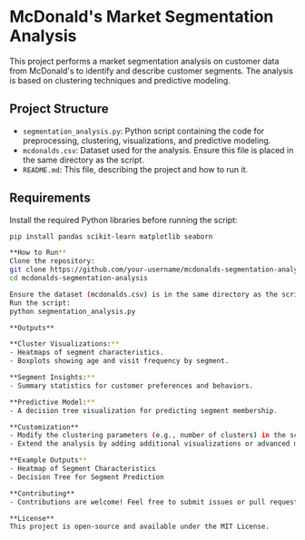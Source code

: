 # McDonald's Market Segmentation Analysis

This project performs a market segmentation analysis on customer data from McDonald's to identify and describe customer segments. The analysis is based on clustering techniques and predictive modeling.

## Project Structure

- `segmentation_analysis.py`: Python script containing the code for preprocessing, clustering, visualizations, and predictive modeling.
- `mcdonalds.csv`: Dataset used for the analysis. Ensure this file is placed in the same directory as the script.
- `README.md`: This file, describing the project and how to run it.

## Requirements

Install the required Python libraries before running the script:

```bash
pip install pandas scikit-learn matplotlib seaborn

**How to Run**
Clone the repository:
git clone https://github.com/your-username/mcdonalds-segmentation-analysis.git
cd mcdonalds-segmentation-analysis

Ensure the dataset (mcdonalds.csv) is in the same directory as the script.
Run the script:
python segmentation_analysis.py

**Outputs**

**Cluster Visualizations:**
- Heatmaps of segment characteristics.
- Boxplots showing age and visit frequency by segment.

**Segment Insights:**
- Summary statistics for customer preferences and behaviors.

**Predictive Model:**
- A decision tree visualization for predicting segment membership.

**Customization**
- Modify the clustering parameters (e.g., number of clusters) in the script for different segmentation levels.
- Extend the analysis by adding additional visualizations or advanced modeling techniques.

**Example Outputs**
- Heatmap of Segment Characteristics
- Decision Tree for Segment Prediction

**Contributing**
- Contributions are welcome! Feel free to submit issues or pull requests.

**License**
This project is open-source and available under the MIT License.

